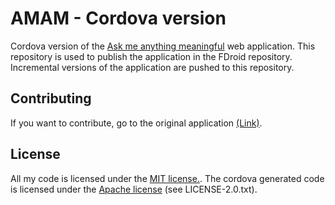# AMAM - Cordova version
Cordova version of the [Ask me anything meaningful](https://github.com/lsubel/amam) web application. This repository is used to publish the application in the FDroid repository. Incremental versions of the application are pushed to this repository.

## Contributing
If you want to contribute, go to the original application [(Link)](https://github.com/lsubel/amam).

## License
All my code is licensed under the [MIT license.](https://github.com/Sheak90/amam/blob/master/LICENSE.txt). The cordova generated code is licensed under the [Apache license](http://www.apache.org/licenses/LICENSE-2.0.txt) (see LICENSE-2.0.txt).

